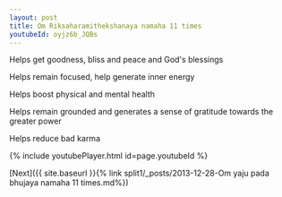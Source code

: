 ```yaml
---
layout: post
title: Om Riksaharamithekshanaya namaha 11 times
youtubeId: oyjz6b_JQBs
---
```

 
 
Helps get goodness, bliss and peace and God's blessings
 
Helps remain focused, help generate inner energy 
 
Helps boost physical and mental health 
 
Helps remain grounded and generates a sense of gratitude towards the greater power 
 
Helps reduce bad karma
 
 
 
 


{% include youtubePlayer.html id=page.youtubeId %}
 
[Next]({{ site.baseurl }}{% link  split1/_posts/2013-12-28-Om yaju pada bhujaya namaha 11 times.md%})
 

